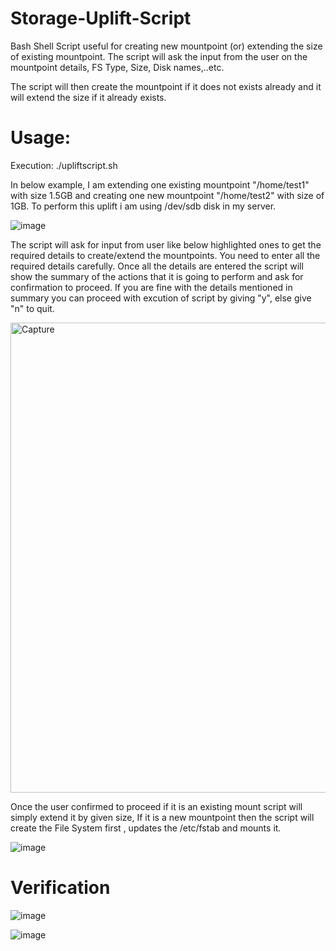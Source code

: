 # Storage-Uplift-Script

Bash Shell Script useful for creating new mountpoint (or) extending the size of existing mountpoint. The script will ask the input from the user on the mountpoint details, FS Type, Size, Disk names,..etc. 

The script will then create the mountpoint if it does not exists already and it will extend the size if it already exists.

# Usage:

Execution: ./upliftscript.sh

In below example, I am extending one existing mountpoint "/home/test1" with size 1.5GB and creating one new mountpoint "/home/test2" with size of 1GB. To perform this uplift i am using /dev/sdb disk in my server. 

![image](https://github.com/user-attachments/assets/164a88b4-2bfb-444e-990f-a1a94177b7e8)

The script will ask for input from user like below highlighted ones to get the required details to create/extend the mountpoints. You need to enter all the required details carefully. Once all the details are entered the script will show the summary of the actions that it is going to perform and ask for confirmation to proceed. If you are fine with the details mentioned in summary you can proceed with excution of script by giving "y", else give "n" to quit.

<img width="752" alt="Capture" src="https://github.com/user-attachments/assets/eb881f58-b985-4250-8975-e4071a7fbac1">

Once the user confirmed to proceed if it is an existing mount script will simply extend it by given size, If it is a new mountpoint then the script will create the File System first , updates the /etc/fstab and mounts it.

![image](https://github.com/user-attachments/assets/00a39ff3-9c0d-4be1-afab-31df94d1f312)

# Verification

![image](https://github.com/user-attachments/assets/27b9d13c-0cab-4c18-8198-07634b9075e4)


![image](https://github.com/user-attachments/assets/3afdcc1f-7466-4b14-9009-52ea17801f08)
